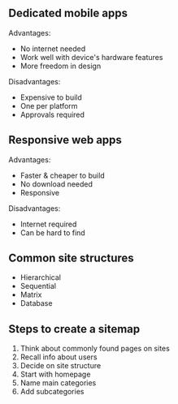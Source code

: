 ## Dedicated mobile apps

Advantages:

- No internet needed
- Work well with device's hardware features
- More freedom in design

Disadvantages:

- Expensive to build
- One per platform
- Approvals required

## Responsive web apps

Advantages:

- Faster & cheaper to build
- No download needed
- Responsive

Disadvantages:

- Internet required
- Can be hard to find

## Common site structures

- Hierarchical
- Sequential
- Matrix
- Database

## Steps to create a sitemap

1. Think about commonly found pages on sites
2. Recall info about users
3. Decide on site structure
4. Start with homepage
5. Name main categories
6. Add subcategories
